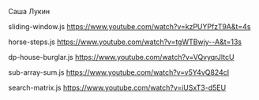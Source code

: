 Саша Лукин

sliding-window.js
https://www.youtube.com/watch?v=kzPUYPfzT9A&t=4s

horse-steps.js
https://www.youtube.com/watch?v=tgWTBwjy--A&t=13s

dp-house-burglar.js
https://www.youtube.com/watch?v=VQvyqrJltcU

sub-array-sum.js
https://www.youtube.com/watch?v=v5Y4vQ824cI

search-matrix.js
https://www.youtube.com/watch?v=iUSxT3-d5EU